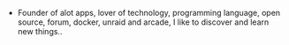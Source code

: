 - Founder of alot apps, lover of technology, programming language, open source, forum, docker, unraid and arcade, I like to discover and learn new things..
  <br>





























































































































































































































































































































































































































